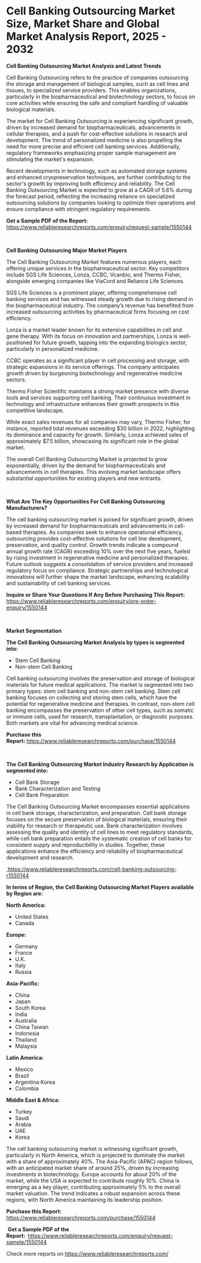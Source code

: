 <p><h1>Cell Banking Outsourcing Market Size, Market Share and Global Market Analysis Report, 2025 - 2032</h1></p><p><strong>Cell Banking Outsourcing Market Analysis and Latest Trends</strong></p>
<p><p>Cell Banking Outsourcing refers to the practice of companies outsourcing the storage and management of biological samples, such as cell lines and tissues, to specialized service providers. This enables organizations, particularly in the biopharmaceutical and biotechnology sectors, to focus on core activities while ensuring the safe and compliant handling of valuable biological materials. </p><p>The market for Cell Banking Outsourcing is experiencing significant growth, driven by increased demand for biopharmaceuticals, advancements in cellular therapies, and a push for cost-effective solutions in research and development. The trend of personalized medicine is also propelling the need for more precise and efficient cell banking services. Additionally, regulatory frameworks emphasizing proper sample management are stimulating the market's expansion.</p><p>Recent developments in technology, such as automated storage systems and enhanced cryopreservation techniques, are further contributing to the sector's growth by improving both efficiency and reliability. The Cell Banking Outsourcing Market is expected to grow at a CAGR of 5.6% during the forecast period, reflecting the increasing reliance on specialized outsourcing solutions by companies looking to optimize their operations and ensure compliance with stringent regulatory requirements.</p></p>
<p><strong>Get a Sample PDF of the Report:&nbsp;</strong> <a href="https://www.reliableresearchreports.com/enquiry/request-sample/1550144?utm_campaign=2477&utm_medium=2&utm_source=Github&utm_content=ia&utm_term=09032025&utm_id=cell-banking-outsourcing">https://www.reliableresearchreports.com/enquiry/request-sample/1550144</a></p>
<p>&nbsp;</p>
<p><strong>Cell Banking Outsourcing Major Market Players</strong></p>
<p><p>The Cell Banking Outsourcing Market features numerous players, each offering unique services in the biopharmaceutical sector. Key competitors include SGS Life Sciences, Lonza, CCBC, Vcanbio, and Thermo Fisher, alongside emerging companies like ViaCord and Reliance Life Sciences. </p><p>SGS Life Sciences is a prominent player, offering comprehensive cell banking services and has witnessed steady growth due to rising demand in the biopharmaceutical industry. The company’s revenue has benefited from increased outsourcing activities by pharmaceutical firms focusing on cost efficiency.</p><p>Lonza is a market leader known for its extensive capabilities in cell and gene therapy. With its focus on innovation and partnerships, Lonza is well-positioned for future growth, tapping into the expanding biologics sector, particularly in personalized medicine.</p><p>CCBC operates as a significant player in cell processing and storage, with strategic expansions in its service offerings. The company anticipates growth driven by burgeoning biotechnology and regenerative medicine sectors.</p><p>Thermo Fisher Scientific maintains a strong market presence with diverse tools and services supporting cell banking. Their continuous investment in technology and infrastructure enhances their growth prospects in this competitive landscape.</p><p>While exact sales revenues for all companies may vary, Thermo Fisher, for instance, reported total revenues exceeding $30 billion in 2022, highlighting its dominance and capacity for growth. Similarly, Lonza achieved sales of approximately $7.5 billion, showcasing its significant role in the global market.</p><p>The overall Cell Banking Outsourcing Market is projected to grow exponentially, driven by the demand for biopharmaceuticals and advancements in cell therapies. This evolving market landscape offers substantial opportunities for existing players and new entrants.</p></p>
<p>&nbsp;</p>
<p><strong>What Are The Key Opportunities For Cell Banking Outsourcing Manufacturers?</strong></p>
<p><p>The cell banking outsourcing market is poised for significant growth, driven by increased demand for biopharmaceuticals and advancements in cell-based therapies. As companies seek to enhance operational efficiency, outsourcing provides cost-effective solutions for cell line development, preservation, and quality control. Growth trends indicate a compound annual growth rate (CAGR) exceeding 10% over the next five years, fueled by rising investment in regenerative medicine and personalized therapies. Future outlook suggests a consolidation of service providers and increased regulatory focus on compliance. Strategic partnerships and technological innovations will further shape the market landscape, enhancing scalability and sustainability of cell banking services.</p></p>
<p><strong>Inquire or Share Your Questions If Any Before Purchasing This Report:</strong> <a href="https://www.reliableresearchreports.com/enquiry/pre-order-enquiry/1550144?utm_campaign=2477&utm_medium=2&utm_source=Github&utm_content=ia&utm_term=09032025&utm_id=cell-banking-outsourcing">https://www.reliableresearchreports.com/enquiry/pre-order-enquiry/1550144</a></p>
<p>&nbsp;</p>
<p><strong>Market Segmentation</strong></p>
<p><strong>The Cell Banking Outsourcing Market Analysis by types is segmented into:</strong></p>
<p><ul><li>Stem Cell Banking</li><li>Non-stem Cell Banking</li></ul></p>
<p><p>Cell banking outsourcing involves the preservation and storage of biological materials for future medical applications. The market is segmented into two primary types: stem cell banking and non-stem cell banking. Stem cell banking focuses on collecting and storing stem cells, which have the potential for regenerative medicine and therapies. In contrast, non-stem cell banking encompasses the preservation of other cell types, such as somatic or immune cells, used for research, transplantation, or diagnostic purposes. Both markets are vital for advancing medical science.</p></p>
<p><strong>Purchase this Report:&nbsp;</strong><a href="https://www.reliableresearchreports.com/purchase/1550144?utm_campaign=2477&utm_medium=2&utm_source=Github&utm_content=ia&utm_term=09032025&utm_id=cell-banking-outsourcing">https://www.reliableresearchreports.com/purchase/1550144</a></p>
<p>&nbsp;</p>
<p><strong>The Cell Banking Outsourcing Market Industry Research by Application is segmented into:</strong></p>
<p><ul><li>Cell Bank Storage</li><li>Bank Characterization and Testing</li><li>Cell Bank Preparation</li></ul></p>
<p><p>The Cell Banking Outsourcing Market encompasses essential applications in cell bank storage, characterization, and preparation. Cell bank storage focuses on the secure preservation of biological materials, ensuring their viability for research or therapeutic use. Bank characterization involves assessing the quality and identity of cell lines to meet regulatory standards, while cell bank preparation entails the systematic creation of cell banks for consistent supply and reproducibility in studies. Together, these applications enhance the efficiency and reliability of biopharmaceutical development and research.</p></p>
<p><a href="https://www.reliableresearchreports.com/cell-banking-outsourcing-r1550144?utm_campaign=2477&utm_medium=2&utm_source=Github&utm_content=ia&utm_term=09032025&utm_id=cell-banking-outsourcing">&nbsp;https://www.reliableresearchreports.com/cell-banking-outsourcing-r1550144</a></p>
<p><strong>In terms of Region, the Cell Banking Outsourcing Market Players available by Region are:</strong></p>
<p>
    <p> <strong> North America: </strong>
        <ul>
            <li>United States</li>
            <li>Canada</li>
        </ul>
        </p> 
    <p> <strong> Europe: </strong>
        <ul>
            <li>Germany</li>
            <li>France</li>
            <li>U.K.</li>
            <li>Italy</li>
            <li>Russia</li>
        </ul>
        </p> 
    <p> <strong> Asia-Pacific: </strong>
        <ul>
            <li>China</li>
            <li>Japan</li>
            <li>South Korea</li>
            <li>India</li>
            <li>Australia</li>
            <li>China Taiwan</li>
            <li>Indonesia</li>
            <li>Thailand</li>
            <li>Malaysia</li>
        </ul>
        </p> 
    <p> <strong> Latin America: </strong>
        <ul>
            <li>Mexico</li>
            <li>Brazil</li>
            <li>Argentina Korea</li>
            <li>Colombia</li>
        </ul>
        </p> 
    <p> <strong> Middle East & Africa: </strong>
        <ul>
            <li>Turkey</li>
            <li>Saudi</li>
            <li>Arabia</li>
            <li>UAE</li>
            <li>Korea</li>
        </ul>
    </p>
    </p>
<p><p>The cell banking outsourcing market is witnessing significant growth, particularly in North America, which is projected to dominate the market with a share of approximately 40%. The Asia-Pacific (APAC) region follows, with an anticipated market share of around 25%, driven by increasing investments in biotechnology. Europe accounts for about 20% of the market, while the USA is expected to contribute roughly 10%. China is emerging as a key player, contributing approximately 5% to the overall market valuation. The trend indicates a robust expansion across these regions, with North America maintaining its leadership position.</p></p>
<p><strong>Purchase this Report: </strong><a href="https://www.reliableresearchreports.com/purchase/1550144?utm_campaign=2477&utm_medium=2&utm_source=Github&utm_content=ia&utm_term=09032025&utm_id=cell-banking-outsourcing">https://www.reliableresearchreports.com/purchase/1550144</a></p>
<p>&nbsp;<strong>Get a Sample PDF of the Report:&nbsp;&nbsp;</strong><a href="https://www.reliableresearchreports.com/enquiry/request-sample/1550144?utm_campaign=2477&utm_medium=2&utm_source=Github&utm_content=ia&utm_term=09032025&utm_id=cell-banking-outsourcing">https://www.reliableresearchreports.com/enquiry/request-sample/1550144</a></p>
<p><strong></strong></p>
<p>Check more reports on <a href="https://www.reliableresearchreports.com/?utm_campaign=2477&utm_medium=2&utm_source=Github&utm_content=ia&utm_term=09032025&utm_id=cell-banking-outsourcing">https://www.reliableresearchreports.com/</a></p>